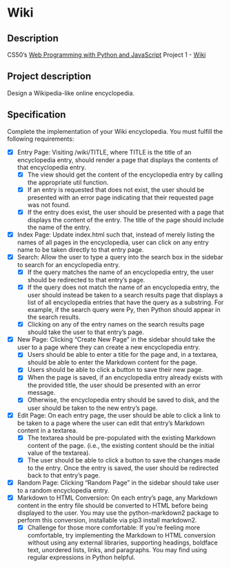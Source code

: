# Wiki
## Description
CS50’s [Web Programming with Python and JavaScript](https://cs50.harvard.edu/web/2020/) Project 1 - [Wiki](https://cs50.harvard.edu/web/2020/projects/1/wiki)

## Project description
Design a Wikipedia-like online encyclopedia.


## Specification
Complete the implementation of your Wiki encyclopedia. You must fulfill the following requirements:
- [X] Entry Page: Visiting /wiki/TITLE, where TITLE is the title of an encyclopedia entry, should render a page that displays the contents of that encyclopedia entry.
  - [X] The view should get the content of the encyclopedia entry by calling the appropriate util function.
  - [X] If an entry is requested that does not exist, the user should be presented with an error page indicating that their requested page was not found.
  - [X] If the entry does exist, the user should be presented with a page that displays the content of the entry. The title of the page should include the name of the entry.
- [X] Index Page: Update index.html such that, instead of merely listing the names of all pages in the encyclopedia, user can click on any entry name to be taken directly to that entry page.
- [X] Search: Allow the user to type a query into the search box in the sidebar to search for an encyclopedia entry.
  - [X] If the query matches the name of an encyclopedia entry, the user should be redirected to that entry’s page.
  - [X] If the query does not match the name of an encyclopedia entry, the user should instead be taken to a search results page that displays a list of all encyclopedia entries that have the query as a substring. For example, if the search query were Py, then Python should appear in the search results.
  - [X] Clicking on any of the entry names on the search results page should take the user to that entry’s page.
- [X] New Page: Clicking “Create New Page” in the sidebar should take the user to a page where they can create a new encyclopedia entry.
  - [X] Users should be able to enter a title for the page and, in a textarea, should be able to enter the Markdown content for the page.
  - [X] Users should be able to click a button to save their new page.
  - [X] When the page is saved, if an encyclopedia entry already exists with the provided title, the user should be presented with an error message.
  - [X] Otherwise, the encyclopedia entry should be saved to disk, and the user should be taken to the new entry’s page.
- [X] Edit Page: On each entry page, the user should be able to click a link to be taken to a page where the user can edit that entry’s Markdown content in a textarea.
  - [X] The textarea should be pre-populated with the existing Markdown content of the page. (i.e., the existing content should be the initial value of the textarea).
  - [X] The user should be able to click a button to save the changes made to the entry. Once the entry is saved, the user should be redirected back to that entry’s page.
- [X] Random Page: Clicking “Random Page” in the sidebar should take user to a random encyclopedia entry.
- [X] Markdown to HTML Conversion: On each entry’s page, any Markdown content in the entry file should be converted to HTML before being displayed to the user. You may use the python-markdown2 package to perform this conversion, installable via pip3 install markdown2.
  - [x] Challenge for those more comfortable: If you’re feeling more comfortable, try implementing the Markdown to HTML conversion without using any external libraries, supporting headings, boldface text, unordered lists, links, and paragraphs. You may find using regular expressions in Python helpful.
